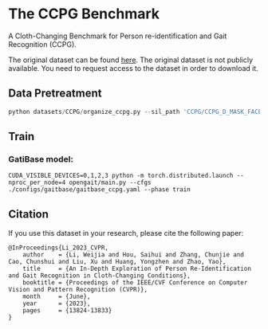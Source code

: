 # The CCPG Benchmark

A Cloth-Changing Benchmark for Person re-identification and Gait Recognition (CCPG).

The original dataset can be found [here](https://github.com/BNU-IVC/CCPG). The original dataset is not publicly available. You need to request access to the dataset in order to download it.
## Data Pretreatment
```python
python datasets/CCPG/organize_ccpg.py --sil_path 'CCPG/CCPG_D_MASK_FACE_SHOE' --rgb_path 'CCPG/CCPG_G_SIL' --output_path 'CCPG/CCPG-end2end-pkl'
```

## Train
### GatiBase model:
`CUDA_VISIBLE_DEVICES=0,1,2,3 python -m torch.distributed.launch --nproc_per_node=4 opengait/main.py --cfgs ./configs/gaitbase/gaitbase_ccpg.yaml --phase train`


## Citation
If you use this dataset in your research, please cite the following paper:
```
@InProceedings{Li_2023_CVPR,
    author    = {Li, Weijia and Hou, Saihui and Zhang, Chunjie and Cao, Chunshui and Liu, Xu and Huang, Yongzhen and Zhao, Yao},
    title     = {An In-Depth Exploration of Person Re-Identification and Gait Recognition in Cloth-Changing Conditions},
    booktitle = {Proceedings of the IEEE/CVF Conference on Computer Vision and Pattern Recognition (CVPR)},
    month     = {June},
    year      = {2023},
    pages     = {13824-13833}
}
```
